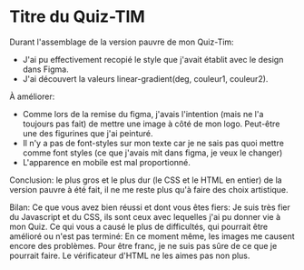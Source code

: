# Titre du Quiz-TIM

Durant l'assemblage de la version pauvre de mon Quiz-Tim:
- J'ai pu effectivement recopié le style que j'avait établit avec le design dans Figma.
- J'ai découvert la valeurs linear-gradient(deg, couleur1, couleur2).


À améliorer:
- Comme lors de la remise du figma, j'avais l'intention (mais ne l'a toujours pas fait) de mettre une image à côté de mon logo. Peut-être une des figurines que j'ai peinturé.
- Il n'y a pas de font-styles sur mon texte car je ne sais pas quoi mettre comme font styles (ce que j'avais mit dans figma, je veux le changer)
- L'apparence en mobile est mal proportionné.


Conclusion: le plus gros et le plus dur (le CSS et le HTML en entier) de la version pauvre à été fait, il ne me reste plus qu'à faire des choix artistique.

Bilan:
Ce que vous avez bien réussi et dont vous êtes fiers:
Je suis très fier du Javascript et du CSS, ils sont ceux avec lequelles j'ai pu donner vie à mon Quiz. 
Ce qui vous a causé le plus de difficultés, qui pourrait être amélioré ou n'est pas terminé:
En ce moment même, les images me causent encore des problèmes. Pour être franc, je ne suis pas sûre de ce que je pourrait faire. Le vérificateur d'HTML ne les aimes pas non plus.
